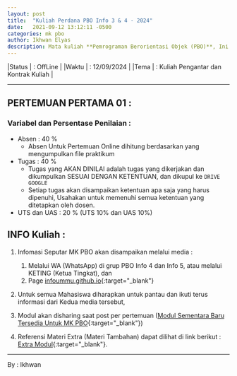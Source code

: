 ```yaml
---
layout: post
title:  "Kuliah Perdana PBO Info 3 & 4 - 2024"
date:   2021-09-12 13:12:11 -0500
categories: mk pbo
author: Ikhwan Elyas
description: Mata kuliah **Pemrograman Berorientasi Objek (PBO)**, Ini Kuliah Perdara membahas tentang Pengantar PBO dan penjelasan seputar Kontrak Kuliah beserta semua variabel penilaian yang digunakan untuk mata kuliah ini.
---
```



<!-- 
---
title: Kuliah Perdana PBO Info 3 & 4 - 2024
published: true
--- 
-->


|Status   | : OffLine                               |
|Waktu    | : 12/09/2024                            |
|Tema     | : Kuliah Pengantar dan Kontrak Kuliah   |


***

## PERTEMUAN PERTAMA 01 :


### Variabel dan Persentase Penilaian :
- Absen  : 40 %
    - Absen Untuk Pertemuan Online dihitung berdasarkan yang mengumpulkan file praktikum
- Tugas  : 40 %
    - Tugas yang AKAN DINILAI adalah tugas yang dikerjakan dan dikumpulkan SESUAI DENGAN KETENTUAN, dan dikupul ke `DRIVE GOOGLE`
    - Setiap tugas akan disampaikan ketentuan apa saja yang harus dipenuhi, Usahakan untuk memenuhi semua ketentuan yang ditetapkan oleh dosen.
- UTS dan UAS : 20 % (UTS 10% dan UAS 10%)




## INFO Kuliah :

1. Infomasi Seputar MK PBO akan disampaikan melalui media :
    1. Melalui WA (WhatsApp) di grup PBO Info 4 dan Info 5, atau melalui KETING (Ketua Tingkat), dan
    2. Page [infoummu.github.io](https://infoummu.github.io/pbo/){:target="_blank"}

1. Untuk semua Mahasiswa diharapkan untuk pantau dan ikuti terus informasi dari Kedua media tersebut,
2. Modul akan disharing saat post per pertemuan ([Modul Sementara Baru Tersedia Untuk MK PBO](downloads){:target="_blank"})
3. Referensi Materi Extra (Materi Tambahan) dapat dilihat di link berikut : [Extra Modul](Reff){:target="_blank"}.


***
By : Ikhwan
